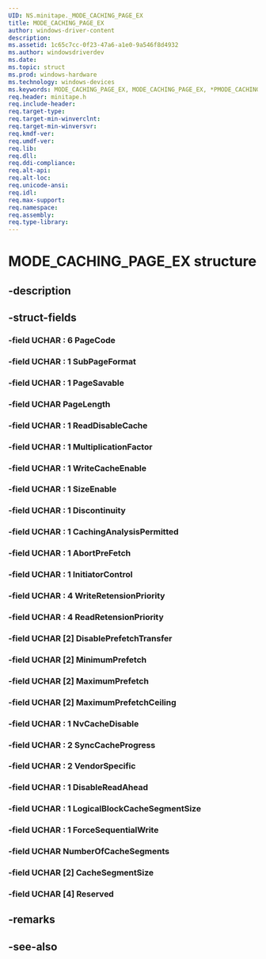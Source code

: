 ```yaml
---
UID: NS.minitape._MODE_CACHING_PAGE_EX
title: MODE_CACHING_PAGE_EX
author: windows-driver-content
description: 
ms.assetid: 1c65c7cc-0f23-47a6-a1e0-9a546f8d4932
ms.author: windowsdriverdev
ms.date: 
ms.topic: struct
ms.prod: windows-hardware
ms.technology: windows-devices
ms.keywords: MODE_CACHING_PAGE_EX, MODE_CACHING_PAGE_EX, *PMODE_CACHING_PAGE_EX
req.header: minitape.h
req.include-header:
req.target-type:
req.target-min-winverclnt:
req.target-min-winversvr:
req.kmdf-ver:
req.umdf-ver:
req.lib:
req.dll:
req.ddi-compliance:
req.alt-api:
req.alt-loc:
req.unicode-ansi:
req.idl:
req.max-support:
req.namespace:
req.assembly:
req.type-library:
---
```


# MODE_CACHING_PAGE_EX structure

## -description



## -struct-fields

### -field UCHAR  : 6 PageCode			
 	
### -field UCHAR  : 1 SubPageFormat			
 	
### -field UCHAR  : 1 PageSavable			
 	
### -field UCHAR PageLength			
 	
### -field UCHAR  : 1 ReadDisableCache			
 	
### -field UCHAR  : 1 MultiplicationFactor			
 	
### -field UCHAR  : 1 WriteCacheEnable			
 	
### -field UCHAR  : 1 SizeEnable			
 	
### -field UCHAR  : 1 Discontinuity			
 	
### -field UCHAR  : 1 CachingAnalysisPermitted			
 	
### -field UCHAR  : 1 AbortPreFetch			
 	
### -field UCHAR  : 1 InitiatorControl			
 	
### -field UCHAR  : 4 WriteRetensionPriority			
 	
### -field UCHAR  : 4 ReadRetensionPriority			
 	
### -field UCHAR [2] DisablePrefetchTransfer			
 	
### -field UCHAR [2] MinimumPrefetch			
 	
### -field UCHAR [2] MaximumPrefetch			
 	
### -field UCHAR [2] MaximumPrefetchCeiling			
 	
### -field UCHAR  : 1 NvCacheDisable			
 	
### -field UCHAR  : 2 SyncCacheProgress			
 	
### -field UCHAR  : 2 VendorSpecific			
 	
### -field UCHAR  : 1 DisableReadAhead			
 	
### -field UCHAR  : 1 LogicalBlockCacheSegmentSize			
 	
### -field UCHAR  : 1 ForceSequentialWrite			
 	
### -field UCHAR NumberOfCacheSegments			
 	
### -field UCHAR [2] CacheSegmentSize			
 	
### -field UCHAR [4] Reserved			
 	
## -remarks

## -see-also